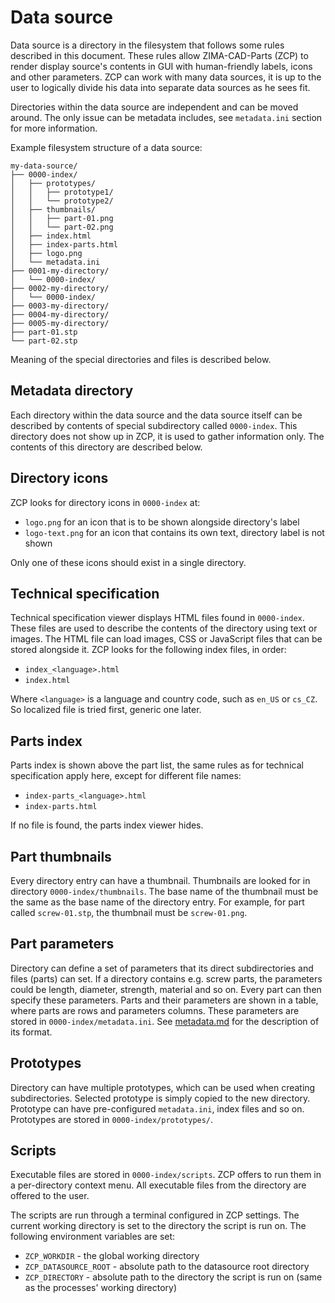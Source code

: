 Data source
===========

Data source is a directory in the filesystem that follows some rules described
in this document. These rules allow ZIMA-CAD-Parts (ZCP) to render display
source's contents in GUI with human-friendly labels, icons and other parameters.
ZCP can work with many data sources, it is up to the user to logically divide
his data into separate data sources as he sees fit.

Directories within the data source are independent and can be moved around.
The only issue can be metadata includes, see `metadata.ini` section for more
information.

Example filesystem structure of a data source:

    my-data-source/
    ├── 0000-index/
    │   ├── prototypes/
    │   │   ├── prototype1/
    │   │   └── prototype2/
    │   ├── thumbnails/
    │   │   ├── part-01.png
    │   │   └── part-02.png
    │   ├── index.html
    │   ├── index-parts.html
    │   ├── logo.png
    │   └── metadata.ini
    ├── 0001-my-directory/
    │   └── 0000-index/
    ├── 0002-my-directory/
    │   └── 0000-index/
    ├── 0003-my-directory/
    ├── 0004-my-directory/
    ├── 0005-my-directory/
    ├── part-01.stp
    └── part-02.stp

Meaning of the special directories and files is described below.

## Metadata directory
Each directory within the data source and the data source itself can be
described by contents of special subdirectory called `0000-index`.
This directory does not show up in ZCP, it is used to gather information only.
The contents of this directory are described below.

## Directory icons
ZCP looks for directory icons in `0000-index` at:

 - `logo.png` for an icon that is to be shown alongside directory's label
 - `logo-text.png` for an icon that contains its own text, directory label
   is not shown

Only one of these icons should exist in a single directory.

## Technical specification
Technical specification viewer displays HTML files found in `0000-index`.
These files are used to describe the contents of the directory using text
or images. The HTML file can load images, CSS or JavaScript files that can be
stored alongside it. ZCP looks for the following index files, in order:

 - `index_<language>.html`
 - `index.html`

Where `<language>` is a language and country code, such as `en_US` or `cs_CZ`.
So localized file is tried first, generic one later.

## Parts index
Parts index is shown above the part list, the same rules as for technical
specification apply here, except for different file names:

 - `index-parts_<language>.html`
 - `index-parts.html`

If no file is found, the parts index viewer hides.

## Part thumbnails
Every directory entry can have a thumbnail. Thumbnails are looked for in
directory `0000-index/thumbnails`. The base name of the thumbnail must be the
same as the base name of the directory entry. For example, for part called
`screw-01.stp`, the thumbnail must be `screw-01.png`.

## Part parameters
Directory can define a set of parameters that its direct subdirectories
and files (parts) can set. If a directory contains e.g. screw parts,
the parameters could be length, diameter, strength, material and so on. Every
part can then specify these parameters. Parts and their parameters are shown
in a table, where parts are rows and parameters columns. These parameters
are stored in `0000-index/metadata.ini`.
See [metadata.md](metadata.md) for the description of its format.

## Prototypes
Directory can have multiple prototypes, which can be used when creating
subdirectories. Selected prototype is simply copied to the new directory.
Prototype can have pre-configured `metadata.ini`, index files and so on.
Prototypes are stored in `0000-index/prototypes/`.

## Scripts
Executable files are stored in `0000-index/scripts`. ZCP offers to run them
in a per-directory context menu. All executable files from the directory
are offered to the user.

The scripts are run through a terminal configured in ZCP settings.
The current working directory is set to the directory the script is run
on. The following environment variables are set:

  - `ZCP_WORKDIR` - the global working directory
  - `ZCP_DATASOURCE_ROOT` - absolute path to the datasource root directory
  - `ZCP_DIRECTORY` - absolute path to the directory the script is run on (same
    as the processes' working directory)
